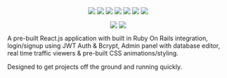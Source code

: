 <p align="center">
  <img align="center" src="https://img.shields.io/badge/CSS-3.0-1572B6">
  <img align="center" src="https://img.shields.io/badge/HTML-5.2-E34F26">
  <img align="center" src="https://img.shields.io/badge/Javascript-1.8.5-F7DF1E">
  <img align="center" src="https://img.shields.io/badge/Postgresql-12.1-336791">
  <img align="center" src="https://img.shields.io/badge/React.JS-16.12.0-61DAFB">
  <img align="center" src="https://img.shields.io/badge/Ruby-2.6.5-CC342D">
  <img align="center" src="https://img.shields.io/badge/Ruby%20On%20Rails-6.0.2.1-cc0600">
</p>

<p align="center">
    <a href="https://github.com/trunkslamchest/stock_react/tree/frontend-0.1/"><img align="center" src="https://img.shields.io/badge/Most%20Recent%20Frontend%20Branch%20-0.1-000000"></a>
    <a href="https://github.com/trunkslamchest/stock_react/tree/backend-0.1/"><img align="center" src="https://img.shields.io/badge/Most%20Recent%20Backend%20Branch%20-0.1-000000"></a>
</p>


A pre-built React.js application with built in Ruby On Rails integration, login/signup using JWT Auth & Bcrypt, Admin panel with database editor, real time traffic viewers & pre-built CSS animations/styling.

Designed to get projects off the ground and running quickly.
